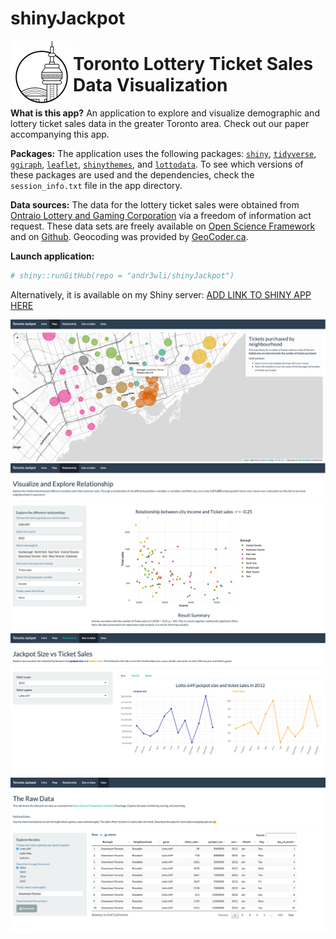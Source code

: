 shinyJackpot
================

<img align = "left" width = "100" height = "100" src = "md/cn_tower.png" alt = "Toronto Lottery Ticket Sales Data Visualization">

<h1>
Toronto Lottery Ticket Sales Data Visualization
</h1>

**What is this app?** An application to explore and visualize
demographic and lottery ticket sales data in the greater Toronto area.
Check out our paper accompanying this app.

**Packages:** The application uses the following packages:
[`shiny`](https://shiny.rstudio.com),
[`tidyverse`](https://www.tidyverse.org),
[`ggiraph`](https://davidgohel.github.io/ggiraph/articles/offcran/using_ggiraph.html),
[`leaflet`](), [`shinythemes`](), and
[`lottodata`](https://andr3wli.github.io/lottodata/). To see which
versions of these packages are used and the dependencies, check the
`session_info.txt` file in the app directory.

**Data sources:** The data for the lottery ticket sales were obtained
from [Ontraio Lottery and Gaming
Corporation](https://www.olg.ca/en/home.html) via a freedom of
information act request. These data sets are freely available on [Open
Science Framework](//osf.io/qwrxy/) and on
[Github](https://github.com/andr3wli/lottodata). Geocoding was provided
by [GeoCoder.ca](https://geocoder.ca).

**Launch application:**

``` r
# shiny::runGitHub(repo = "andr3wli/shinyJackpot")
```

Alternatively, it is available on my Shiny server: [ADD LINK TO SHINY
APP HERE]()

![map](md/map_screenshot.png) ![cor](md/cor_screenshot.png)
![size](md/size_screenshot.png) ![data](md/data_screenshot.png)
